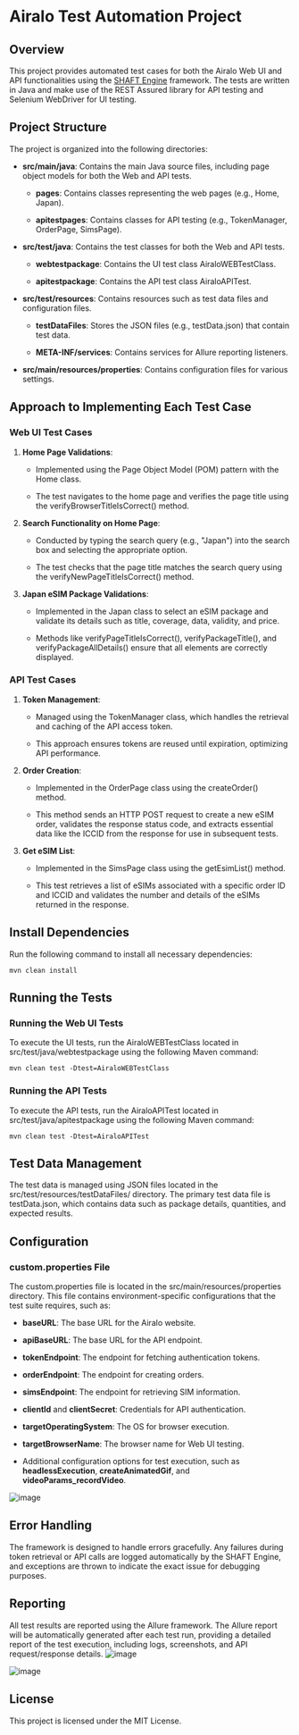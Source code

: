 Airalo Test Automation Project
==============================

Overview
--------

This project provides automated test cases for both the Airalo Web UI and API functionalities using the [SHAFT Engine](https://shafthq.github.io/docs/Getting_Started/first_steps) framework. The tests are written in Java and make use of the REST Assured library for API testing and Selenium WebDriver for UI testing.

Project Structure
-----------------

The project is organized into the following directories:

*   **src/main/java**: Contains the main Java source files, including page object models for both the Web and API tests.
    
    *   **pages**: Contains classes representing the web pages (e.g., Home, Japan).
        
    *   **apitestpages**: Contains classes for API testing (e.g., TokenManager, OrderPage, SimsPage).
        
*   **src/test/java**: Contains the test classes for both the Web and API tests.
    
    *   **webtestpackage**: Contains the UI test class AiraloWEBTestClass.
        
    *   **apitestpackage**: Contains the API test class AiraloAPITest.
        
*   **src/test/resources**: Contains resources such as test data files and configuration files.
    
    *   **testDataFiles**: Stores the JSON files (e.g., testData.json) that contain test data.
        
    *   **META-INF/services**: Contains services for Allure reporting listeners.
        
*   **src/main/resources/properties**: Contains configuration files for various settings.
    

Approach to Implementing Each Test Case
---------------------------------------

### Web UI Test Cases

1.  **Home Page Validations**:
    
    *   Implemented using the Page Object Model (POM) pattern with the Home class.
        
    *   The test navigates to the home page and verifies the page title using the verifyBrowserTitleIsCorrect() method.
        
2.  **Search Functionality on Home Page**:
    
    *   Conducted by typing the search query (e.g., "Japan") into the search box and selecting the appropriate option.
        
    *   The test checks that the page title matches the search query using the verifyNewPageTitleIsCorrect() method.
        
3.  **Japan eSIM Package Validations**:
    
    *   Implemented in the Japan class to select an eSIM package and validate its details such as title, coverage, data, validity, and price.
        
    *   Methods like verifyPageTitleIsCorrect(), verifyPackageTitle(), and verifyPackageAllDetails() ensure that all elements are correctly displayed.
        

### API Test Cases

1.  **Token Management**:
    
    *   Managed using the TokenManager class, which handles the retrieval and caching of the API access token.
        
    *   This approach ensures tokens are reused until expiration, optimizing API performance.
        
2.  **Order Creation**:
    
    *   Implemented in the OrderPage class using the createOrder() method.
        
    *   This method sends an HTTP POST request to create a new eSIM order, validates the response status code, and extracts essential data like the ICCID from the response for use in subsequent tests.
        
3.  **Get eSIM List**:
    
    *   Implemented in the SimsPage class using the getEsimList() method.
        
    *   This test retrieves a list of eSIMs associated with a specific order ID and ICCID and validates the number and details of the eSIMs returned in the response.
        


Install Dependencies
--------------------

Run the following command to install all necessary dependencies:

`mvn clean install`

Running the Tests
-----------------

### Running the Web UI Tests

To execute the UI tests, run the AiraloWEBTestClass located in src/test/java/webtestpackage using the following Maven command:

`mvn clean test -Dtest=AiraloWEBTestClass`

### Running the API Tests

To execute the API tests, run the AiraloAPITest located in src/test/java/apitestpackage using the following Maven command:

`mvn clean test -Dtest=AiraloAPITest`

Test Data Management
--------------------

The test data is managed using JSON files located in the src/test/resources/testDataFiles/ directory. The primary test data file is testData.json, which contains data such as package details, quantities, and expected results.

Configuration
-------------

### custom.properties File

The custom.properties file is located in the src/main/resources/properties directory. This file contains environment-specific configurations that the test suite requires, such as:

*   **baseURL**: The base URL for the Airalo website.
    
*   **apiBaseURL**: The base URL for the API endpoint.
    
*   **tokenEndpoint**: The endpoint for fetching authentication tokens.
    
*   **orderEndpoint**: The endpoint for creating orders.
    
*   **simsEndpoint**: The endpoint for retrieving SIM information.
    
*   **clientId** and **clientSecret**: Credentials for API authentication.
    
*   **targetOperatingSystem**: The OS for browser execution.
    
*   **targetBrowserName**: The browser name for Web UI testing.
    
*   Additional configuration options for test execution, such as **headlessExecution**, **createAnimatedGif**, and **videoParams\_recordVideo**.
    
![image](https://github.com/user-attachments/assets/ed2efbd1-ee63-41dd-8bcb-367cbb7b7d99)

Error Handling
--------------

The framework is designed to handle errors gracefully. Any failures during token retrieval or API calls are logged automatically by the SHAFT Engine, and exceptions are thrown to indicate the exact issue for debugging purposes.

Reporting
---------

All test results are reported using the Allure framework. The Allure report will be automatically generated after each test run, providing a detailed report of the test execution, including logs, screenshots, and API request/response details.
![image](https://github.com/user-attachments/assets/f6b965c3-84c7-4d6e-afae-bf544c53eee7)

![image](https://github.com/user-attachments/assets/795817cf-4bd9-4de6-977a-53d8e23dd0bf)




License
-------

This project is licensed under the MIT License.
